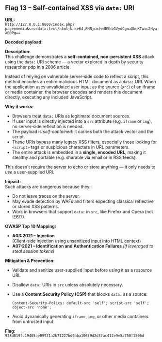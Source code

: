 ## Flag 13 – Self-contained XSS via `data:` URI

**URL:**  
`http://127.0.0.1:8000/index.php?page=media&src=data:text/html;base64,PHNjcmlwdD5hbGVydCgnaGknKTwvc2NyaXB0Pg==`

**Decoded payload:**  
    <script>alert('hi')</script>

**Description:**  
This challenge demonstrates a **self-contained, non-persistent XSS** attack using the `data:` URI scheme — a vector explored in depth by security researcher pdp in a 2006 article.

Instead of relying on vulnerable server-side code to reflect a script, this method encodes an entire malicious HTML document as a `data:` URI. When the application uses unvalidated user input as the source (`src`) of an iframe or media container, the browser decodes and renders this document directly, executing any included JavaScript.

**Why it works:**  
- Browsers treat `data:` URIs as legitimate document sources.
- If user input is directly injected into a `src` attribute (e.g. `iframe` or `img`), no server-side reflection is needed.
- The payload is *self-contained*: it carries both the attack vector and the script.
- These URIs bypass many legacy XSS filters, especially those looking for `<script>` tags or suspicious characters in URL parameters.
- The entire attack is embedded in a **single, encoded URL**, making it stealthy and portable (e.g. sharable via email or in RSS feeds).

This doesn't require the server to echo or store anything — it only needs to *use* a user-supplied URI.

**Impact:**  
Such attacks are dangerous because they:
- Do not leave traces on the server.
- May evade detection by WAFs and filters expecting classical reflective or stored XSS patterns.
- Work in browsers that support `data:` in `src`, like Firefox and Opera (not IE6/7).

**OWASP Top 10 Mapping:**  
- **A03:2021 – Injection**  
  (Client-side injection using unsanitized input into HTML context)
- **A07:2021 – Identification and Authentication Failures** *(if leveraged to steal session tokens)*

**Mitigation & Prevention:**  
- Validate and sanitize user-supplied input before using it as a resource URI.
- Disallow `data:` URIs in `src` unless absolutely necessary.
- Use a **Content Security Policy (CSP)** that blocks `data:` as a source:

      Content-Security-Policy: default-src 'self'; script-src 'self'; object-src 'none';

- Avoid dynamically generating `iframe`, `img`, or other media containers from untrusted input.

**Flag:**  
`928d819fc19405ae09921a2b71227bd9aba106f9d2d37ac412e9e5a750f1506d`
